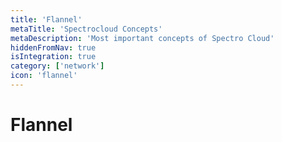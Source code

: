 ```yaml
---
title: 'Flannel'
metaTitle: 'Spectrocloud Concepts'
metaDescription: 'Most important concepts of Spectro Cloud'
hiddenFromNav: true
isIntegration: true
category: ['network']
icon: 'flannel'
---
```


# Flannel
